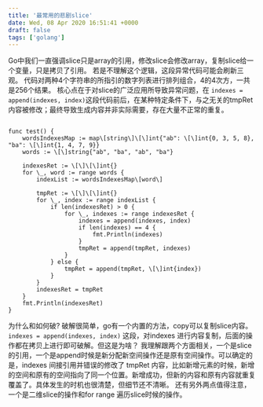```yaml
---
title: '最常用的悲剧slice'
date: Wed, 08 Apr 2020 16:51:41 +0000
draft: false
tags: ['golang']
---
```


Go中我们一直强调slice只是array的引用，修改slice会修改array，复制slice给一个变量，只是拷贝了引用。 若是不理解这个逻辑，这段异常代码可能会刷新三观。 代码对两种4个字符串的所指引的数字列表进行排列组合，4的4次方，一共是256个结果。 核心点在于对slice的广泛应用所导致异常问题，在 `indexes = append(indexes, index)`这段代码前后，在某种特定条件下，与之无关的tmpRet内容被修改；最终导致生成内容并非实际需要，存在大量不正常的重复。
```

func test() {
    wordsIndexesMap := map\[string\]\[\]int{"ab": \[\]int{0, 3, 5, 8}, "ba": \[\]int{1, 4, 7, 9}}
    words := \[\]string{"ab", "ba", "ab", "ba"}

    indexesRet := \[\]\[\]int{}
    for \_, word := range words {
        indexList := wordsIndexesMap\[word\]

        tmpRet := \[\]\[\]int{}
        for \_, index := range indexList {
            if len(indexesRet) > 0 {
                for \_, indexes := range indexesRet {
                    indexes = append(indexes, index)
                    if len(indexes) == 4 {
                        fmt.Println(indexes)
                    }
                    tmpRet = append(tmpRet, indexes)
                }
            } else {
                tmpRet = append(tmpRet, \[\]int{index})
            }
        }
        indexesRet = tmpRet
    }
    fmt.Println(indexesRet)
}

```
为什么和如何破? 破解很简单，go有一个内置的方法，copy可以复制slice内容。 `indexes = append(indexes, index)` 这段，对indexes 进行内容复制，后面的操作都在拷贝上进行即可破解。但这是为啥？ 我理解跟两个方面相关，一个是slice的引用，一个是append时候是新分配新空间操作还是原有空间操作。可以确定的是，indexes 间接引用并错误的修改了 tmpRet 内容，比如新增元素的时候，新增的空间和原有的空间指向了同一个位置。新增成功，但新的内容和原有内容就重复覆盖了。具体发生的时机也很清楚，但细节还不清晰。 还有另外两点值得注意，一个是二维slice的操作和for range 遍历slice时候的操作。